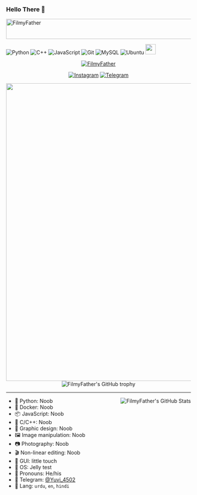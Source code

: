 ### Hello There 👋

<!--
**FilmyFather/FilmyFather** is a ✨ _special_ ✨ repository because its `README.md` (this file) appears on your GitHub profile.

Here are some ideas to get you started:

- 🔭 I’m currently working on ...
- 🌱 I’m currently learning ...
- 👯 I’m looking to collaborate on ...
- 🤔 I’m looking for help with ...
- 💬 Ask me about ...
- 📫 How to reach me: ...
- 😄 Pronouns: ...
- ⚡ Fun fact: ...
-->


<img src="https://readme-typing-svg.herokuapp.com?font=Kaushan+Script&size=40&duration=3500&color=FF0000&background=FFFFFF00&center=true&vCenter=true&width=650&height=55&lines=Hey!+It's+FilmyFather+%F0%9F%91%8B%F0%9F%8F%BB;I+am+an+Telegram+Explorer+Boii+%F0%9F%A6%8B%F0%9F%91%A9;I+am+from+Bharat+%F0%9F%87%AE%F0%9F%87%B3;I+am+a+little+Bad+Boii+developer+%F0%9F%90%9D;Please+Support+Me+and+Follow+%F0%9F%92%99" alt="FilmyFather" width="650" height="55">

![Python](https://img.shields.io/badge/python-3776AB?style=for-the-badge&logo=python&logoColor=ffffff)
![C++](https://img.shields.io/badge/c%2B%2B-00599C?style=for-the-badge&logo=c%2B%2B&logoColor=ffffff)
![JavaScript](https://img.shields.io/badge/javascript-F7DF1E?style=for-the-badge&logo=javascript&logoColor=000000)
![Git](https://img.shields.io/badge/git-F05032?style=for-the-badge&logo=git&logoColor=ffffff)
![MySQL](https://img.shields.io/badge/mysql-030303?style=for-the-badge&logo=mysql&logoColor=ffffff)
![Ubuntu](https://img.shields.io/badge/ubuntu-E95420?style=for-the-badge&logo=ubuntu&logoColor=ffffff)
<img src="https://hits.seeyoufarm.com/api/count/incr/badge.svg?url=https%3A%2F%2Fgithub.com%2Fviperadnan-git&count_bg=%2379C83D&title_bg=%23555555&icon=&icon_color=%23E7E7E7&title=:)&edge_flat=true" height="28">

<p align="center"> <a href="https://github.com/FilmyFather"><img src="https://komarev.com/ghpvc/?username=your-github-FilmyFather&color=blueviolet" alt="FilmyFather" /></a> </p>

<div align="center">

 [![Instagram](https://img.shields.io/badge/Instagram-0A0A0A?style=for-the-badge&logo=Instagram&logoColor=white)](https://www.instagram.com/_xx_itz_yuvi_xx_/)
 [![Telegram](https://img.shields.io/badge/Telegram-0A0A0A?style=for-the-badge&logo=Telegram&logoColor=white)](https://www.telegram.me/Yuvi_4502/)
</div>
 
 <div align="center">
    <img align="justify" width="813" src="
[https://graph.org/file/c831bd847d6822ca2784e.png](https://graph.org/file/c831bd847d6822ca2784e.png)">
  <img src="https://github-profile-trophy.vercel.app/?username=FilmyFather&column=-1&theme=dracula" alt="FilmyFather's GitHub trophy">
</div>

<hr>

[//]: https://github-readme-stats.vercel.app/api?username=FilmyFather&show_icons=true&theme=chartreuse-dark&custom_title=🧶%20FilmyFather%20is%20vibrating

<img align="right" src="https://github-readme-stats.vercel.app/api?username=FilmyFather&show_icons=true&theme=chartreuse-dark&custom_title=🧶%20FilmyFather%20is%20vibrating" alt="FilmyFather's GitHub Stats">

- 🐍 Python: Noob
- 🦈 Docker: Noob
- 📦 JavaScript: Noob
- 👀 C/C++: Noob
- 🎨 Graphic design: Noob
- 🖼️ Image manipulation: Noob
- 📷 Photography: Noob
- 🎬 Non-linear editing: Noob
- 📱 GUI: little touch
- 🍥 OS: Jelly test
- 💭 Pronouns: He/his
- 💬 Telegram: [@Yuvi_4502](https://t.me/Yuvi_4502)
- 📣 Lang: `urdu`, `en`, `hindi`

 
